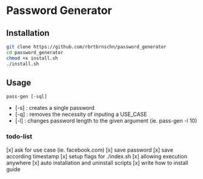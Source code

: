# Password Generator

## Installation

```bash
git clone https://github.com/rbrtbrnschn/password_generator
cd password_generator
chmod +x install.sh
./install.sh
```

## Usage

`pass-gen [-sql]`

- [-s] : creates a single password
- [-q] : removes the necessity of inputing a USE_CASE
- [-l] : changes password length to the given argument (ie. pass-gen -l 10)


### todo-list
[x] ask for use case (ie. facebook.com)
[x] save password
[x] save according timestamp
[x] setup flags for ./index.sh
[x] allowing execution anywhere
[x] auto installation and uninstall scripts
[x] write how to install guide

